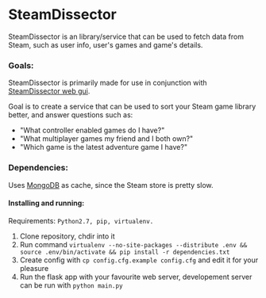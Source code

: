 # SteamDissector

SteamDissector is an library/service that can be used to fetch data from Steam, such as user info, user's games and game's details.

### Goals:

SteamDissector is primarily made for use in conjunction with [SteamDissector web gui](https://github.com/zemm/steam-dissector-gui).

Goal is to create a service that can be used to sort your Steam game library better, and answer questions such as:
* "What controller enabled games do I have?"
* "What multiplayer games my friend and I both own?"
* "Which game is the latest adventure game I have?"

### Dependencies:

Uses [MongoDB](http://www.mongodb.org/) as cache, since the Steam store is pretty slow.

#### Installing and running:

Requirements: `Python2.7, pip, virtualenv.`

1. Clone repository, chdir into it
2. Run command `virtualenv --no-site-packages --distribute .env && source .env/bin/activate && pip install -r dependencies.txt`
3. Create config with `cp config.cfg.example config.cfg` and edit it for your pleasure
4. Run the flask app with your favourite web server, developement server can be run with `python main.py`